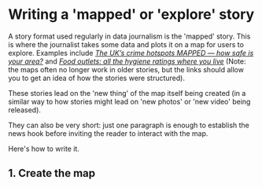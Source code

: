 # Writing a 'mapped' or 'explore' story

A story format used regularly in data journalism is the 'mapped' story. This is where the journalist takes some data and plots it on a map for users to explore. Examples include *[The UK’s crime hotspots MAPPED — how safe is your area?](https://www.express.co.uk/news/uk/1752976/local-crime-rates-map-spt)* and *[Food outlets: all the hygiene ratings where you live](https://www.theguardian.com/news/datablog/2013/jul/26/food-outlets-hygiene-ratings-datablog)* (Note: the maps often no longer work in older stories, but the links should allow you to get an idea of how the stories were structured).

These stories lead on the 'new thing' of the map itself being created (in a similar way to how stories might lead on 'new photos' or 'new video' being released).

They can also be very short: just one paragraph is enough to establish the news hook before inviting the reader to interact with the map.

Here's how to write it.

## 1. Create the map


